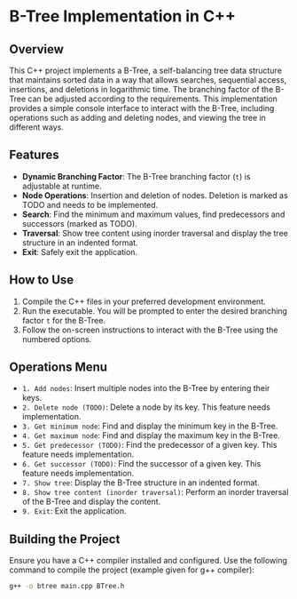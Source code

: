 # B-Tree Implementation in C++

## Overview

This C++ project implements a B-Tree, a self-balancing tree data structure that maintains sorted data in a way that allows searches, sequential access, insertions, and deletions in logarithmic time. The branching factor of the B-Tree can be adjusted according to the requirements. This implementation provides a simple console interface to interact with the B-Tree, including operations such as adding and deleting nodes, and viewing the tree in different ways.

## Features

- **Dynamic Branching Factor**: The B-Tree branching factor (`t`) is adjustable at runtime.
- **Node Operations**: Insertion and deletion of nodes. Deletion is marked as TODO and needs to be implemented.
- **Search**: Find the minimum and maximum values, find predecessors and successors (marked as TODO).
- **Traversal**: Show tree content using inorder traversal and display the tree structure in an indented format.
- **Exit**: Safely exit the application.

## How to Use

1. Compile the C++ files in your preferred development environment.
2. Run the executable. You will be prompted to enter the desired branching factor `t` for the B-Tree.
3. Follow the on-screen instructions to interact with the B-Tree using the numbered options.

## Operations Menu

- `1. Add nodes`: Insert multiple nodes into the B-Tree by entering their keys.
- `2. Delete node (TODO)`: Delete a node by its key. This feature needs implementation.
- `3. Get minimum node`: Find and display the minimum key in the B-Tree.
- `4. Get maximum node`: Find and display the maximum key in the B-Tree.
- `5. Get predecessor (TODO)`: Find the predecessor of a given key. This feature needs implementation.
- `6. Get successor (TODO)`: Find the successor of a given key. This feature needs implementation.
- `7. Show tree`: Display the B-Tree structure in an indented format.
- `8. Show tree content (inorder traversal)`: Perform an inorder traversal of the B-Tree and display the content.
- `9. Exit`: Exit the application.

## Building the Project

Ensure you have a C++ compiler installed and configured. Use the following command to compile the project (example given for g++ compiler):

```bash
g++ -o btree main.cpp BTree.h
